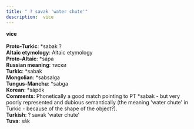 ```yaml
---
title: " ? savak 'water chute'"
description:  vice
---
```

<strong> vice</strong><br><br>
<strong>Proto-Turkic</strong>:  *sabak ?<br>
<strong>Altaic etymology</strong>:  Altaic etymology<br>
<strong> Proto-Altaic</strong>:  *sápa<br>
<strong>Russian meaning</strong>:  тиски<br>
<strong>Turkic</strong>:  *sabak<br>
<strong>Mongolian</strong>:  *sabsalga<br>
<strong>Tungus-Manchu</strong>:  *sabga<br>
<strong>Korean</strong>:  *sàpók<br>
<strong>Comments</strong>:  Phonetically a good match pointing to PT *sabak - but very poorly represented and dubious semantically (the meaning 'water chute' in Turkic - because of the shape of the object?).<br>
<strong>Turkish</strong>:  ? savak 'water chute'<br>
<strong>Tuva</strong>:  sāk<br>


